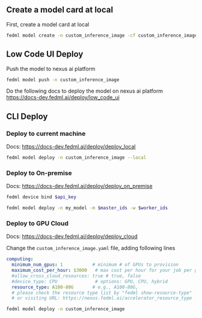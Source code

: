 ## Create a model card at local
First, create a model card at local
```bash
fedml model create -n custom_inference_image -cf custom_inference_image.yaml
```

## Low Code UI Deploy
Push the model to nexus ai platform
```bash
fedml model push -n custom_inference_image
```
Do the following docs to deploy the model on nexus ai platform
https://docs-dev.fedml.ai/deploy/low_code_ui

## CLI Deploy
### Deploy to current machine 
Docs: https://docs-dev.fedml.ai/deploy/deploy_local
```bash
fedml model deploy -n custom_inference_image --local
```

### Deploy to On-premise  
Docs: https://docs-dev.fedml.ai/deploy/deploy_on_premise
```bash
fedml device bind $api_key
```
```bash
fedml model deploy -n my_model -m $master_ids -w $worker_ids
```

### Deploy to GPU Cloud  
Docs: https://docs-dev.fedml.ai/deploy/deploy_cloud

Change the `custom_inference_image.yaml` file, adding following lines
```yaml
computing:
  minimum_num_gpus: 1           # minimum # of GPUs to provision
  maximum_cost_per_hour: $3000   # max cost per hour for your job per gpu card
  #allow_cross_cloud_resources: true # true, false
  #device_type: CPU              # options: GPU, CPU, hybrid
  resource_type: A100-80G       # e.g., A100-80G,
  # please check the resource type list by "fedml show-resource-type"
  # or visiting URL: https://nexus.fedml.ai/accelerator_resource_type
```

```bash
fedml model deploy -n custom_inference_image
```